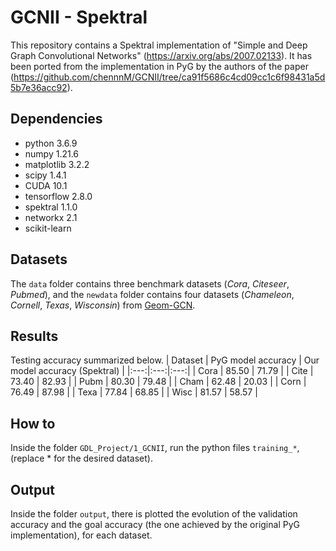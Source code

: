 # GCNII - Spektral

This repository contains a Spektral implementation of "Simple and Deep Graph Convolutional Networks" (https://arxiv.org/abs/2007.02133). It has been ported from the implementation in PyG by the authors of the paper (https://github.com/chennnM/GCNII/tree/ca91f5686c4cd09cc1c6f98431a5d5b7e36acc92).

## Dependencies
- python 3.6.9
- numpy 1.21.6
- matplotlib 3.2.2
- scipy 1.4.1
- CUDA 10.1
- tensorflow 2.8.0
- spektral 1.1.0
- networkx 2.1
- scikit-learn

## Datasets

The `data` folder contains three benchmark datasets (_Cora_, _Citeseer_, _Pubmed_), and the `newdata` folder contains four datasets (_Chameleon_, _Cornell_, _Texas_, _Wisconsin_) from [Geom-GCN](https://github.com/graphdml-uiuc-jlu/geom-gcn).

## Results
Testing accuracy summarized below.
| Dataset |  PyG model accuracy | Our model accuracy (Spektral) |
|:---:|:---:|:---:|
| Cora       | 85.50 | 71.79 |
| Cite       | 73.40 | 82.93 |
| Pubm       | 80.30 | 79.48 |
| Cham       | 62.48 | 20.03 |
| Corn       | 76.49 | 87.98 |
| Texa       | 77.84 | 68.85 |
| Wisc       | 81.57 | 58.57 |

## How to
Inside the folder `GDL_Project/1_GCNII`, run the python files `training_*`, (replace * for the desired dataset).

## Output
Inside the folder `output`, there is plotted the evolution of the validation accuracy and the goal accuracy (the one achieved by the original PyG implementation), for each dataset.




























